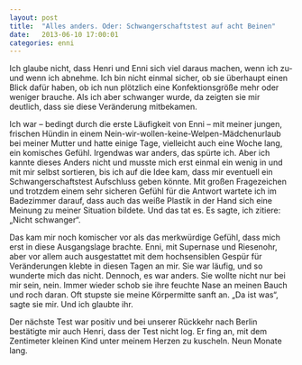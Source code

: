 ```yaml
---
layout: post
title:  "Alles anders. Oder: Schwangerschaftstest auf acht Beinen"
date:   2013-06-10 17:00:01
categories: enni
---
```


Ich glaube nicht, dass Henri und Enni sich viel daraus machen, wenn ich zu- und
wenn ich abnehme. Ich bin nicht einmal sicher, ob sie überhaupt einen Blick
dafür haben, ob ich nun plötzlich eine Konfektionsgröße mehr oder weniger
brauche.  Als ich aber schwanger wurde, da zeigten sie mir deutlich, dass sie
diese Veränderung mitbekamen.

Ich war – bedingt durch die erste Läufigkeit von Enni – mit meiner jungen,
frischen Hündin in einem Nein-wir-wollen-keine-Welpen-Mädchenurlaub bei meiner
Mutter und hatte einige Tage, vielleicht auch eine Woche lang, ein komisches
Gefühl.  Irgendwas war anders, das spürte ich. Aber ich kannte dieses Anders
nicht und musste mich erst einmal ein wenig in und mit mir selbst sortieren, bis
ich auf die Idee kam, dass mir eventuell ein Schwangerschaftstest Aufschluss
geben könnte.  Mit großen Fragezeichen und trotzdem einem sehr sicheren Gefühl
für die Antwort wartete ich im Badezimmer darauf, dass auch das weiße Plastik in
der Hand sich eine Meinung zu meiner Situation bildete. Und das tat es. Es
sagte, ich zitiere: „Nicht schwanger“.

Das kam mir noch komischer vor als das merkwürdige Gefühl, dass mich erst in
diese Ausgangslage brachte.  Enni, mit Supernase und Riesenohr, aber vor allem
auch ausgestattet mit dem hochsensiblen Gespür für Veränderungen klebte in
diesen Tagen an mir. Sie war läufig, und so wunderte mich das nicht. Dennoch, es
war anders. Sie wollte nicht nur bei mir sein, nein. Immer wieder schob sie ihre
feuchte Nase an meinen Bauch und roch daran. Oft stupste sie meine Körpermitte
sanft an. „Da ist was“, sagte sie mir. Und ich glaubte ihr.

Der nächste Test war positiv und bei unserer Rückkehr nach Berlin bestätigte mir
auch Henri, dass der Test nicht log. Er fing an, mit dem Zentimeter kleinen Kind
unter meinem Herzen zu kuscheln. Neun Monate lang.

